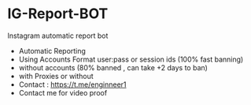 # IG-Report-BOT
Instagram automatic report bot
- Automatic Reporting
- Using Accounts Format  user:pass or session ids (100% fast banning)
- without accounts (80% banned , can take +2 days to ban)
- with Proxies or without
- Contact : https://t.me/enginneer1
- Contact me for video proof
